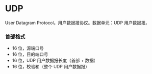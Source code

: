 # UDP

User Datagram Protocol，用户数据报协议。数据单元：UDP 用户数据报。


### 首部格式

- 16 位，源端口号
- 16 位，目的端口号
- 16 位，UDP 用户数据报长度（首部 + 数据）
- 16 位，校验和（整个 UDP 用户数据报）
